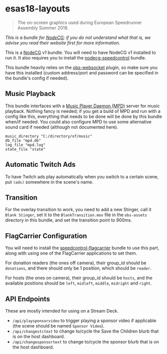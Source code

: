 # esas18-layouts

> The on-screen graphics used during European Speedrunner Assembly Summer 2018.

*This is a bundle for [NodeCG](https://nodecg.com/); if you do not understand what that is, we advise you read their website first for more information.*

This is a [NodeCG](https://nodecg.com) v1 bundle. You will need to have NodeCG v1 installed to run it. It also requires you to install the [nodecg-speedcontrol](https://github.com/speedcontrol/nodecg-speedcontrol) bundle.

This bundle heavily relies on the [obs-websocket](https://github.com/Palakis/obs-websocket) plugin, so make sure you have this installed (custom address/port and password can be specified in the bundle's config if needed).


## Music Playback

This bundle interfaces with a [Music Player Daemon (MPD)](https://www.musicpd.org/) server for music playback. Nothing fancy is needed; if you get a build of MPD and run with a config like this, everything that needs to be done will be done by this bundle when/if needed. You could also configure MPD to use some alternative sound card if needed (although not documented here).

```
music_directory "C:/directory/of/music"
db_file "mpd.db"
log_file "mpd.log"
state_file "state"
```


## Automatic Twitch Ads

To have Twitch ads play automatically when you switch to a certain scene, put `(ads)` somewhere in the scene's name.


## Transition

For the overlay transition to work, you need to add a new Stinger, call it `Blank Stinger`, set it to the `BlankTransition.mov` file in the `obs-assets` directory in this bundle, and set the transition point to 900ms.


## FlagCarrier Configuration

You will need to install the [speedcontrol-flagcarrier](https://github.com/speedcontrol/speedcontrol-flagcarrier) bundle to use this part, along with using one of the FlagCarrier applications to set them.

For donation readers (the ones off camera), their group_id should be `donations`, and there should only be 1 position, which should be `reader`.

For hosts (the ones on camera), their group_id should be `hosts`, and the available positions should be `left`, `midleft`, `middle`, `midright` and `right`.


## API Endpoints

These are mostly intended for using on a Stream Deck.

- `/api/playsponsorvideo` to trigger playing a sponsor video if applicable (the scene should be named `Sponsor Video`).
- `/api/changestctext` to change to/cycle the Save the Children blurb that is on the host dashboard.
- `/api/changesponsortext` to change to/cycle the sponsor blurb that is on the host dashboard.